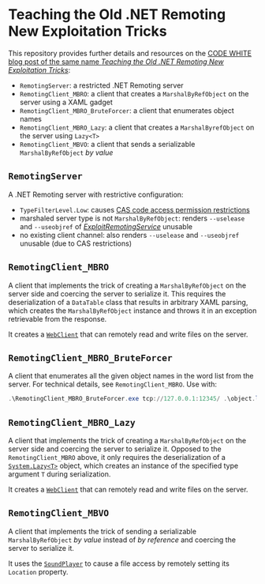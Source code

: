 # Teaching the Old .NET Remoting New Exploitation Tricks

This repository provides further details and resources on the [CODE WHITE blog post of the same name *Teaching the Old .NET Remoting New Exploitation Tricks*](https://code-white.com/blog/teaching-the-old-net-remoting-new-exploitation-tricks/):

- `RemotingServer`: a restricted .NET Remoting server
- `RemotingClient_MBRO`: a client that creates a `MarshalByRefObject` on the server using a XAML gadget
- `RemotingClient_MBRO_BruteForcer`: a client that enumerates object names
- `RemotingClient_MBRO_Lazy`: a client that creates a `MarshalByrefObject` on the server using `Lazy<T>`
- `RemotingClient_MBVO`: a client that sends a serializable `MarshalByRefObject` *by value*


## `RemotingServer`

A .NET Remoting server with restrictive configuration:

- `TypeFilterLevel.Low`: causes [CAS code access permission restrictions](https://learn.microsoft.com/en-us/previous-versions/dotnet/netframework-4.0/h846e9b3(v=vs.100))
- marshaled server type is not `MarshalByRefObject`: renders `--uselease` and `--useobjref` of [*ExploitRemotingService*](https://github.com/tyranid/ExploitRemotingService) unusable
- no existing client channel: also renders `--uselease` and `--useobjref` unusable (due to CAS restrictions)


## `RemotingClient_MBRO`

A client that implements the trick of creating a `MarshalByRefObject` on the server side and coercing the server to serialize it. This requires the deserialization of a `DataTable` class that results in arbitrary XAML parsing, which creates the `MarshalByRefObject` instance and throws it in an exception retrievable from the response.

It creates a [`WebClient`](https://learn.microsoft.com/en-us/dotnet/api/system.net.webclient?view=netframework-4.8.1) that can remotely read and write files on the server.


## `RemotingClient_MBRO_BruteForcer`

A client that enumerates all the given object names in the word list from the server. For technical details, see `RemotingClient_MBRO`. Use with:

```powershell
.\RemotingClient_MBRO_BruteForcer.exe tcp://127.0.0.1:12345/ .\object.list C:\Windows\win.ini
```


## `RemotingClient_MBRO_Lazy`

A client that implements the trick of creating a `MarshalByRefObject` on the server side and coercing the server to serialize it. Opposed to the `RemotingClient_MBRO` above, it only requires the deserialization of a [`System.Lazy<T>`](https://learn.microsoft.com/en-us/dotnet/api/system.lazy-1?view=netframework-4.8.1) object, which creates an instance of the specified type argument `T` during serialization.

It creates a [`WebClient`](https://learn.microsoft.com/en-us/dotnet/api/system.net.webclient?view=netframework-4.8.1) that can remotely read and write files on the server.


## `RemotingClient_MBVO`

A client that implements the trick of sending a serializable `MarshalByRefObject` *by value* instead of *by reference* and coercing the server to serialize it.

It uses the [`SoundPlayer`](https://learn.microsoft.com/en-us/dotnet/api/system.media.soundplayer?view=netframework-4.8.1) to cause a file access by remotely setting its `Location` property.
